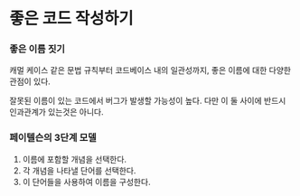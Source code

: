 # 좋은 코드 작성하기

### 좋은  이름 짓기

캐멀 케이스 같은 문법 규칙부터 코드베이스 내의 일관성까지, 좋은 이름에 대한 다양한 관점이 있다.

잘못된 이름이 있는 코드에서 버그가 발생할 가능성이 높다. 다만 이 둘 사이에 반드시 인과관계가 있는것은 아니다.



### 페이텔슨의 3단계 모델

1. 이름에 포함할 개념을 선택한다.
2. 각 개념을 나타낼 단어를 선택한다.
3. 이 단어들을 사용하여 이름을 구성한다.



